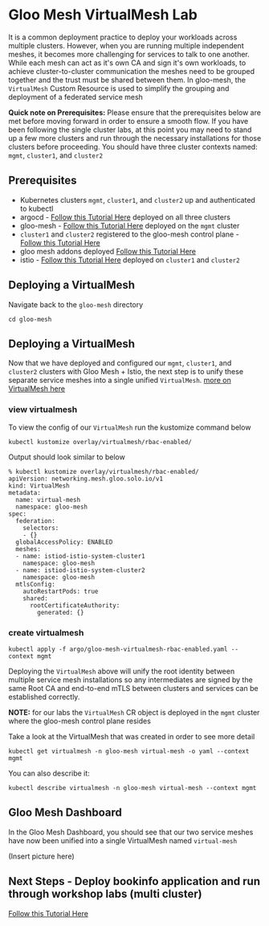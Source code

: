 # Gloo Mesh VirtualMesh Lab
It is a common deployment practice to deploy your workloads across multiple clusters. However, when you are running multiple independent meshes, it becomes more challenging for services to talk to one another. While each mesh can act as it's own CA and sign it's own workloads, to achieve cluster-to-cluster communication the meshes need to be grouped together and the trust must be shared between them. In gloo-mesh, the `VirtualMesh` Custom Resource is used to simplify the grouping and deployment of a federated service mesh

**Quick note on Prerequisites:** Please ensure that the prerequisites below are met before moving forward in order to ensure a smooth flow. If you have been following the single cluster labs, at this point you may need to stand up a few more clusters and run through the necessary installations for those clusters before proceeding. You should have three cluster contexts named: `mgmt`, `cluster1`, and `cluster2`

## Prerequisites
- Kubernetes clusters `mgmt`, `cluster1`, and `cluster2` up and authenticated to kubectl
- argocd - [Follow this Tutorial Here](https://github.com/solo-io/gitops-library/tree/main/argocd) deployed on all three clusters
- gloo-mesh - [Follow this Tutorial Here](https://github.com/solo-io/gitops-library/tree/main/gloo-mesh) deployed on the `mgmt` cluster
- `cluster1` and `cluster2` registered to the gloo-mesh control plane - [Follow this Tutorial Here](https://github.com/solo-io/gitops-library/tree/main/gloo-mesh#register-cluster-using-meshctl)
- gloo mesh addons deployed [Follow this Tutorial Here](https://github.com/solo-io/gitops-library/blob/main/gloo-mesh/gloo-mesh-addons.md)
- istio - [Follow this Tutorial Here](https://github.com/solo-io/gitops-library/tree/main/istio) deployed on `cluster1` and `cluster2`

## Deploying a VirtualMesh
Navigate back to the `gloo-mesh` directory
```
cd gloo-mesh
```

## Deploying a VirtualMesh
Now that we have deployed and configured our `mgmt`, `cluster1`, and `cluster2` clusters with Gloo Mesh + Istio, the next step is to unify these separate service meshes into a single unified `VirtualMesh`. [more on VirtualMesh here](https://docs.solo.io/gloo-mesh-enterprise/latest/concepts/concepts/#virtual-meshes)

### view virtualmesh
To view the config of our `VirtualMesh` run the kustomize command below
```
kubectl kustomize overlay/virtualmesh/rbac-enabled/
```

Output should look similar to below
```
% kubectl kustomize overlay/virtualmesh/rbac-enabled/
apiVersion: networking.mesh.gloo.solo.io/v1
kind: VirtualMesh
metadata:
  name: virtual-mesh
  namespace: gloo-mesh
spec:
  federation:
    selectors:
    - {}
  globalAccessPolicy: ENABLED
  meshes:
  - name: istiod-istio-system-cluster1
    namespace: gloo-mesh
  - name: istiod-istio-system-cluster2
    namespace: gloo-mesh
  mtlsConfig:
    autoRestartPods: true
    shared:
      rootCertificateAuthority:
        generated: {}
```

### create virtualmesh
```
kubectl apply -f argo/gloo-mesh-virtualmesh-rbac-enabled.yaml --context mgmt
```
Deploying the `VirtualMesh` above will unify the root identity between multiple service mesh installations so any intermediates are signed by the same Root CA and end-to-end mTLS between clusters and services can be established correctly.

**NOTE:** for our labs the `VirtualMesh` CR object is deployed in the `mgmt` cluster where the gloo-mesh control plane resides

Take a look at the VirtualMesh that was created in order to see more detail
```
kubectl get virtualmesh -n gloo-mesh virtual-mesh -o yaml --context mgmt
```

You can also describe it:
```
kubectl describe virtualmesh -n gloo-mesh virtual-mesh --context mgmt
```

## Gloo Mesh Dashboard
In the Gloo Mesh Dashboard, you should see that our two service meshes have now been unified into a single VirtualMesh named `virtual-mesh`

(Insert picture here)

## Next Steps - Deploy bookinfo application and run through workshop labs (multi cluster)
[Follow this Tutorial Here](https://github.com/solo-io/gitops-library/tree/main/bookinfo/bookinfo-mesh-multicluster.md)